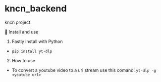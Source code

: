 # kncn_backend
kncn project

🚀 Install and use

1. Fastly install with Python
  - `pip install yt-dlp`

2. How to use
  - To convert a youtube video to a url stream use this comand: 
`yt-dlp -g <youtube url>`
